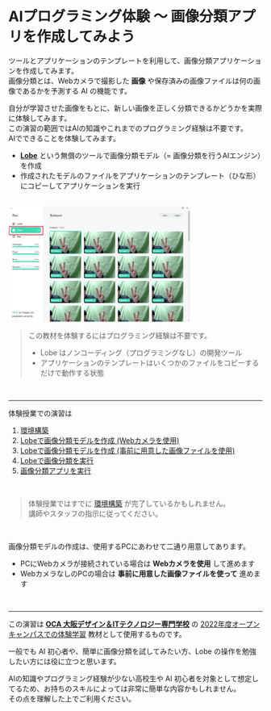 # AIプログラミング体験 ～ 画像分類アプリを作成してみよう

ツールとアプリケーションのテンプレートを利用して、画像分類アプリケーションを作成してみます。  
画像分類とは、Webカメラで撮影した **画像** や保存済みの画像ファイルは何の画像であるかを予測する AI の機能です。

自分が学習させた画像をもとに、新しい画像を正しく分類できるかどうかを実際に体験してみます。  
この演習の範囲ではAIの知識やこれまでのプログラミング経験は不要です。  
AIでできることを体験してみます。

- [**Lobe**](https://www.lobe.ai/) という無償のツールで画像分類モデル（= 画像分類を行うAIエンジン）を作成
- 作成されたモデルのファイルをアプリケーションのテンプレート（ひな形）にコピーしてアプリケーションを実行

<br />

<img src="./images/02/lobe_training.jpg" width="360px" />

<br />

> この教材を体験するにはプログラミング経験は不要です。  
> 
> - Lobe はノンコーディング（プログラミングなし）の開発ツール
> - アプリケーションのテンプレートはいくつかのファイルをコピーするだけで動作する状態


<br />

---

体験授業での演習は

1. [環境構築](./01_environment.md)
1. [Lobeで画像分類モデルを作成 (Webカメラを使用)](./02_lobe_a.md)
1. [Lobeで画像分類モデルを作成 (事前に用意した画像ファイルを使用)](./02_lobe_b.md)
1. [Lobeで画像分類を実行](./03_use_on_lobe.md)
1. [画像分類アプリを実行](./04_runapp.md)

<br />

> 体験授業ではすでに [環境構築](./01_environment.md) が完了しているかもしれません。  
> 講師やスタッフの指示に従ってください。

<br />

画像分類モデルの作成は、使用するPCにあわせて二通り用意してあります。

- PCにWebカメラが接続されている場合は **Webカメラを使用** して進めます
- WebカメラなしのPCの場合は **事前に用意した画像ファイルを使って** 進めます


<br />

---

この演習は [**OCA 大阪デザイン＆ITテクノロジー専門学校**](https://www.oca.ac.jp/) の [2022年度オープンキャンパスでの体験学習](https://www.oca.ac.jp/opencampus/24265/) 教材として使用するものです。

一般でも AI 初心者や、簡単に画像分類を試してみたい方、Lobe の操作を勉強したい方には役に立つと思います。

AIの知識やプログラミング経験が少ない高校生や AI 初心者を対象として想定してるため、お持ちのスキルによっては非常に簡単な内容かもしれません。  
その点を理解した上でご利用ください。